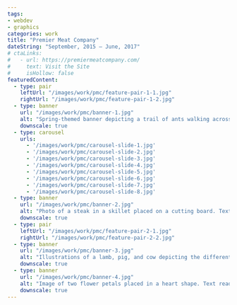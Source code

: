 ```yaml
---
tags:
- webdev
- graphics
categories: work
title: "Premier Meat Company"
dateString: "September, 2015 – June, 2017"
# ctaLinks:
#   - url: https://premiermeatcompany.com/
#     text: Visit the Site
#     isHollow: false
featuredContent:
  - type: pair
    leftUrl: "/images/work/pmc/feature-pair-1-1.jpg"
    rightUrl: "/images/work/pmc/feature-pair-1-2.jpg"
  - type: banner
    url: "/images/work/pmc/banner-1.jpg"
    alt: "Spring-themed banner depicting a trail of ants walking across a picnic table. Text reads 'Spring has sprung. Get the picnic gear ready and stock up!. Shop now."
    downscale: true
  - type: carousel
    urls:
      - '/images/work/pmc/carousel-slide-1.jpg'
      - '/images/work/pmc/carousel-slide-2.jpg'
      - '/images/work/pmc/carousel-slide-3.jpg'
      - '/images/work/pmc/carousel-slide-4.jpg'
      - '/images/work/pmc/carousel-slide-5.jpg'
      - '/images/work/pmc/carousel-slide-6.jpg'
      - '/images/work/pmc/carousel-slide-7.jpg'
      - '/images/work/pmc/carousel-slide-8.jpg'
  - type: banner
    url: "/images/work/pmc/banner-2.jpg"
    alt: "Photo of a steak in a skillet placed on a cutting board. Text reads 'The Urban Cowboy. 6pc Rib Chop. Now only $158 + 4 burgers free with free local shipping to Southern California. Use code URBANCOWBOY. End 6/1/16. Both items must be present in cart at the time of checkout.'"
    downscale: true
  - type: pair
    leftUrl: "/images/work/pmc/feature-pair-2-1.jpg"
    rightUrl: "/images/work/pmc/feature-pair-2-2.jpg"
  - type: banner
    url: "/images/work/pmc/banner-3.jpg"
    alt: "Illustrations of a lamb, pig, and cow depicting the different sections where cuts are taken from."
    downscale: true
  - type: banner
    url: "/images/work/pmc/banner-4.jpg"
    alt: "Image of two flower petals placed in a heart shape. Text reads 'Happy Valentine's Day! Love MEat!'"
    downscale: true
---
```

